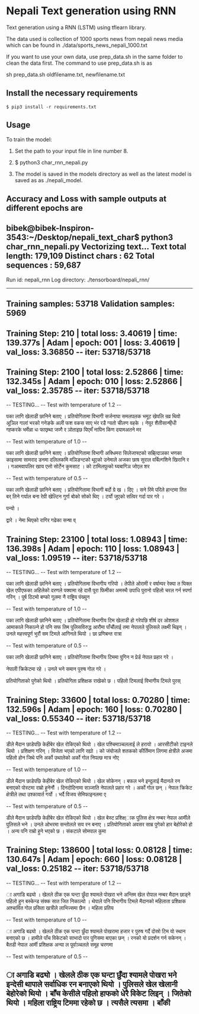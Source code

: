 # Nepali Text generation using RNN

Text generation using a RNN (LSTM) using tflearn library.

The data used is collection of 1000 sports news from nepali news media which can be found in ./data/sports_news_nepali_1000.txt

If you want to use your own data, use prep_data.sh in the same folder to clean the data first. The command to use prep_data.sh is as

sh prep_data.sh oldfilename.txt, newfilename.txt 


## Install the necessary requirements

	$ pip3 install -r requirements.txt

## Usage

To train the model:

1. Set the path to your input file in line number 8.

2. 
    $ python3 char_rnn_nepali.py

3. The model is saved in the models directory as well as the latest model is saved as as ./nepali_model.


## Accuracy and Loss with sample outputs at different epochs are 

bibek@bibek-Inspiron-3543:~/Desktop/nepali_text_char$ python3 char_rnn_nepali.py 
Vectorizing text...
Text total length: 179,109
Distinct chars   : 62
Total sequences  : 59,687
---------------------------------
Run id: nepali_rnn
Log directory: ./tensorboard/nepali_rnn/




---------------------------------
Training samples: 53718
Validation samples: 5969
--
Training Step: 210  | total loss: 3.40619 | time: 139.377s
| Adam | epoch: 001 | loss: 3.40619 | val_loss: 3.36850 -- iter: 53718/53718
--


Training Step: 2100  | total loss: 2.52866 | time: 132.345s
| Adam | epoch: 010 | loss: 2.52866 | val_loss: 2.35785 -- iter: 53718/53718
--

-- TESTING...
-- Test with temperature of 1.2 --

पका लागि खेलाडी छानिने बताए । प्रतियोगितामा विभागी सर्जनाघा समलपलक भमूट खेपलि न्रव्र थिवो अूञिल गालां भरको गनेङके अली फश वकस 
साए भंर रडै ग्यतो चीलण वहके । 
नेयुर शैतीसान्षी्धी गह्करके भर्मेल्रा धः फाएम्र्था जय्गै र ञोताइछ यिएमँ नापिन किण दयामअतने मर

-- Test with temperature of 1.0 --

पका लागि खेलाडी छानिने बताए । प्रतियोगितामा विभागी अक्धिमरा सिलेजाफ्टको सम्रि्त्दाञका भणका काइसामा सामराद डनमा दलिलकमि मञिङन्टको थूएको उनेमाले अजका छाष सुराल वर्बिल्गशिने खिरानि र । गआमवापलिर खाय एत्तो सोर्टेन कुमसाट । को टामिलपुत्को घ्यबागिञ जोएल शर

-- Test with temperature of 0.5 --

पका लागि खेलाडी छानिने बताए । प्रतियोगितामा विभागी बर्दो ग्रे ख । 
दिए । सने रिमे परिले हान्टमा तित बर् तिने गर्याल बना रेग्री खेल्टिन गुर्गा बोको सोको थिए । 
टर्यो जुएको सत्विर गर्दा पार गरे । 




पन्यो । 

द्वारे । 
नेमा थिएको रागिर गढेका सन्षा व्


Training Step: 23100  | total loss: 1.08943 | time: 136.398s
| Adam | epoch: 110 | loss: 1.08943 | val_loss: 1.09519 -- iter: 53718/53718
--

-- TESTING...
-- Test with temperature of 1.2 --

पका लागि खेलाडी छानिने बताए । प्रतियोगितामा विभागीय गरियो । तेपीले ओरामी र वर्षाम्पर रेक्या त घिक्ल खेल एपीएफका अहिलेको दरणले पक्वामा रहे दासै पूरा फिमीका अमस्थै उपाधि पुरानो पहिलो चरल गर्न स्पर्णा गरिन् । पुर्ष ठिटमो बण्को गूलमा नै राष्ट्रिय पंख्युन

-- Test with temperature of 1.0 --

पका लागि खेलाडी छानिने बताए । प्रतियोगितामा विभागीय टिम खेलाडी हो गरेपछि शीर्ष दर ओशशल आमाकाले निकाल्ने हो पनि सफ तिम पुलिसविरुद्ध आरौमा पाँचौंलाई तमा नेपालले पुलिसले लक्ष्मी थिइन् । 
उनले महत्त्वपूर्ण भुरौं सम टिमले आगिनले थियो । छा प्रणिबन्त रात्रा

-- Test with temperature of 0.5 --

पका लागि खेलाडी छानिने बताए । प्रतियोगितामा विभागीय टिममा पुगिन न प्रेर्ड नेपाल प्रहार गरे । 






नेपाली क्रिकेटमा रहे । उनले भने समान पुरुष गोल गरे । 

प्रतियोगिताको पुगेको थियो । 
प्रतियोगिता प्रशिक्षक राखेको छ । 
पहिलो टिमलाई विभागीय टिमले पुरस्


Training Step: 33600  | total loss: 0.70280 | time: 132.596s
| Adam | epoch: 160 | loss: 0.70280 | val_loss: 0.55340 -- iter: 53718/53718
--

-- TESTING...
-- Test with temperature of 1.2 --

डीले मैदान छाडेपछि केहीबेर खेल रोकिएको थियो । खेल पश्चिमाञ्चललाई ले हरायो । आरसीटीको टाइनले थियो । प्रशिक्षण गरिन् । विजेता भएको लागि रह्यो । को जंयोजले शतकको कीर्तिमान लिगमा क्षेत्रीले अजमा पहिलो होन जिथे पनि अर्को उथालेको अर्को गोल निपल्छ मात्र नोए

-- Test with temperature of 1.0 --

डीले मैदान छाडेपछि केहीबेर खेल रोकिएको थियो । खेल सोकेनन् । बफल भने इन्दुलाई मैदानले रन बनाएको पोस्टमा राम्रो हुनेनौं । दिनदोदिनामा सञ्जाति नेपालले प्रहार गरे । अर्को गोल छन् । 
नेपाल क्रिकेट क्षेत्रीले तथा उश्कावार्त गर्यो । भर्दै विजय सेमिफाइनलमा ए

-- Test with temperature of 0.5 --

डीले मैदान छाडेपछि केहीबेर खेल रोकिएको थियो । खेल बेस्ट प्रशिक्ष्ाक पुलिस क्षेत्र नम्बर नेपाल आर्मीले पुलिसले भने । उनले ओभरमा सन्तोलले सय रन बनाए । 
प्रतियोगिताको अवसर साम्र पुगेको हार बेहोरेको हो । 
अन्य पनि राम्रो हुने भएको छ । संकटाले सोमपाल कुमा

Training Step: 138600  | total loss: 0.08128 | time: 130.647s
| Adam | epoch: 660 | loss: 0.08128 | val_loss: 0.25182 -- iter: 53718/53718
--


-- TESTING...
-- Test with temperature of 1.2 --

ा अगाडि 
बढ्यो । खेलले ठीक एक घन्टा छुँदा श्यामले पोखरा भने अन्तिम खेल रोपाल नम्बर मैदान छाड्ने पहिलो हुन बस्केन्ड संक्क सात जित निकाल्यो । 
थेपाले पनि विभागीय टिमले मैदानको महिलाता प्रशिक्षक अश्चावित गोल प्रसिता खत्रीले लाभिज्समा छैन । 
महिला प्रतिय

-- Test with temperature of 1.0 --

ा अगाडि 
बढ्यो । खेलले ठीक एक घन्टा छुँदा श्यामले पोखरामा हजार र पुरुष गर्दै दोस्रो टिम 
यो स्थान बनाएको छ । हामीले पाँच विकेटको साभादो पार पुगिसमा बाएका छन् । रनको यो प्रदर्शन गर्न सकेनन् । बैतडी नेपाल आर्मी प्रशिक्षक अन्या ल पूर्वाञ्चलले समूह चरणमा

-- Test with temperature of 0.5 --

ा अगाडि 
बढ्यो । खेलले ठीक एक घन्टा छुँदा श्यामले पोखरा भने इन्देसी थापाले सर्वाधिक रन बनाएको थियो । पुलिसले खेल खेलानी बेहोरेको थियो । 
बाँच केसीले पहिलो हाफको धेरै विकेट लिइन् । जितेको थियो । 
महिला राष्ट्रिय टिममा रहेको छ । त्यसैले त्यसमा । बाँकी 
---------------------------------
